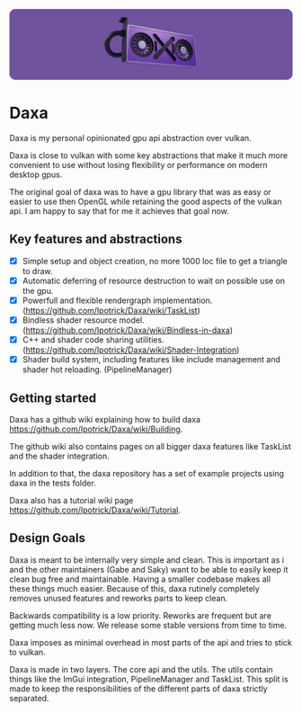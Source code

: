 <p align="center">
  <!-- <a href="https://github.com/Ipotrick/Daxa"> -->
    <img src="misc/daxa-logo.png" width="800" alt="Daxa logo">
  <!-- </a> -->
</p>

# Daxa

Daxa is my personal opinionated gpu api abstraction over vulkan.

Daxa is close to vulkan with some key abstractions that make it much more convenient to use without losing flexibility or performance on modern desktop gpus. 

The original goal of daxa was to have a gpu library that was as easy or easier to use then OpenGL while retaining the good aspects of the vulkan api. 
I am happy to say that for me it achieves that goal now.

## Key features and abstractions
- [x] Simple setup and object creation, no more 1000 loc file to get a triangle to draw.
- [x] Automatic deferring of resource destruction to wait on possible use on the gpu.
- [x] Powerfull and flexible rendergraph implementation. (https://github.com/Ipotrick/Daxa/wiki/TaskList)
- [x] Bindless shader resource model. (https://github.com/Ipotrick/Daxa/wiki/Bindless-in-daxa)
- [x] C++ and shader code sharing utilities. (https://github.com/Ipotrick/Daxa/wiki/Shader-Integration)
- [x] Shader build system, including features like include management and shader hot reloading. (PipelineManager)

## Getting started

Daxa has a github wiki explaining how to build daxa https://github.com/Ipotrick/Daxa/wiki/Building.

The github wiki also contains pages on all bigger daxa features like TaskList and the shader integration.

In addition to that, the daxa repository has a set of example projects using daxa in the tests folder.

Daxa also has a tutorial wiki page https://github.com/Ipotrick/Daxa/wiki/Tutorial.

## Design Goals

Daxa is meant to be internally very simple and clean. This is important as i and the other maintainers (Gabe and Saky) want to be able to easily keep it clean bug free and maintainable. Having a smaller codebase makes all these things much easier. Because of this, daxa rutinely completely removes unused features and reworks parts to keep clean.

Backwards compatibility is a low priority. Reworks are frequent but are getting much less now. We release some stable versions from time to time.

Daxa imposes as minimal overhead in most parts of the api and tries to stick to vulkan.

Daxa is made in two layers. The core api and the utils. The utils contain things like the ImGui integration, PipelineManager and TaskList. This split is made to keep the responsibilities of the different parts of daxa strictly separated.

